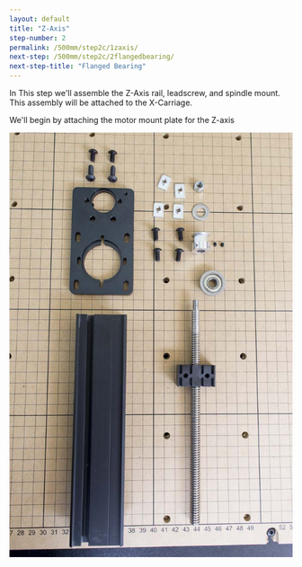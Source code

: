 ```yaml
---
layout: default
title: "Z-Axis"
step-number: 2
permalink: /500mm/step2c/1zaxis/
next-step: /500mm/step2c/2flangedbearing/
next-step-title: "Flanged Bearing"
---
```



In This step we'll assemble the Z-Axis rail, leadscrew, and spindle mount. This assembly will be attached to the X-Carriage.

We'll begin by attaching the motor mount plate for the Z-axis

<img src="../../step2/photo/jpfs_DSC2678.jpg">